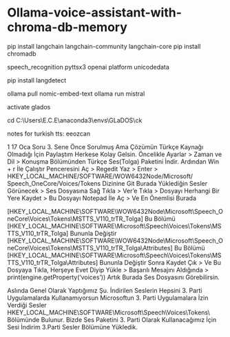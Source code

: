 # Ollama-voice-assistant-with-chroma-db-memory


pip install langchain langchain-community langchain-core
pip install chromadb


speech_recognition pyttsx3 openai platform unicodedata

pip install langdetect

ollama pull nomic-embed-text
ollama run mistral 

activate glados

cd C:\Users\E.C.E\anaconda3\envs\GLaDOS\ck

notes for turkish tts:
eeozcan

1
17 Oca
Soru 3. Sene Önce Sorulmuş Ama Çözümün Türkçe Kaynağı Olmadığı İçin Paylaştım Herkese Kolay Gelsin.
Öncelikle Ayarlar > Zaman ve Dil > Konuşma Bölümünden Türkçe Ses(Tolga) Paketini İndir.
Ardından Win + r İle Çalıştır Penceresini Aç > Regedit Yaz > Enter > HKEY_LOCAL_MACHINE/SOFTWARE/WOW6432Node/Microsoft/ Speech_OneCore/Voices/Tokens Dizinine Git Burada Yüklediğin Sesler Görünecek > Ses Dosyasına Sağ Tıkla > Ver’e Tıkla > Dosyayı Herhangi Bir Yere Kaydet > Bu Dosyayı Notepad İle Aç > Ve En Önemlisi Burada

[HKEY_LOCAL_MACHINE\SOFTWARE\WOW6432Node\Microsoft\Speech_OneCore\Voices\Tokens\MSTTS_V110_trTR_Tolga]
Bu Bölümü
[HKEY_LOCAL_MACHINE\SOFTWARE\Microsoft\Speech\Voices\Tokens\MSTTS_V110_trTR_Tolga] Bununla Değiştir
[HKEY_LOCAL_MACHINE\SOFTWARE\WOW6432Node\Microsoft\Speech_OneCore\Voices\Tokens\MSTTS_V110_trTR_Tolga\Attributes]
Bu Bölümü
[HKEY_LOCAL_MACHINE\SOFTWARE\Microsoft\Speech\Voices\Tokens\MSTTS_V110_trTR_Tolga\Attributes] Bununla Değiştir
Sonra Kaydet Çık > Ve Bu Dosyaya Tıkla, Herşeye Evet Diyip Yükle > Başarılı Mesajını Aldığında > print(engine.getProperty(‘voices’)) Artık Burada Ses Dosyasını Görebilirsin.

Aslında Genel Olarak Yaptığımız Şu. İndirilen Seslerin Hepsini 3. Parti Uygulamalarda Kullanamıyorsun Microsoftun 3. Parti Uygulamalara İzin Verdiği Sesler HKEY_LOCAL_MACHINE\SOFTWARE\Microsoft\Speech\Voices\Tokens\ Bölümünde Bulunur. Bizde Ses Paketini 3. Parti Olarak Kullanacağımız İçin Sesi İndirim 3.Parti Sesler Bölümüne Yükledik.
